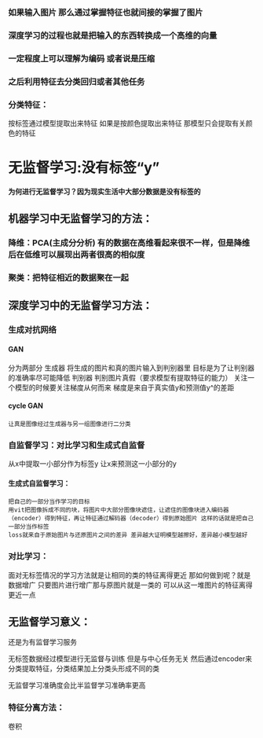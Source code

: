 ### 如果输入图片 那么通过掌握特征也就间接的掌握了图片

### 深度学习的过程也就是把输入的东西转换成一个高维的向量
### 一定程度上可以理解为编码 或者说是压缩
### 之后利用特征去分类回归或者其他任务

### 分类特征：
按标签通过模型提取出来特征 如果是按颜色提取出来特征 那模型只会提取有关颜色的特征

# 无监督学习:没有标签“y”
#### 为何进行无监督学习？因为现实生活中大部分数据是没有标签的 
## 机器学习中无监督学习的方法：
### 降维：PCA(主成分分析) 有的数据在高维看起来很不一样，但是降维后在低维可以展现出两者很高的相似度
### 聚类：把特征相近的数据聚在一起
## 深度学习中的无监督学习方法：
### 生成对抗网络
#### GAN
分为两部分 
    生成器
        将生成的图片和真的图片输入到判别器里
        目标是为了让判别器的准确率尽可能降低
    判别器
        判别图片真假（要求模型有提取特征的能力）
关注一个模型的时候要关注梯度从何而来
梯度是来自于真实值y和预测值y^的差距
#### cycle GAN
    让真是图像经过生成器与另一组图像进行二分类
### 自监督学习：对比学习和生成式自监督
从x中提取一小部分作为标签y 让x来预测这一小部分的y
#### 生成式自监督学习：
    把自己的一部分当作学习的目标
    用vit把图像拆成不同的块，将图片中大部分图像块遮住，让遮住的图像块进入编码器（encoder）得到特征，再让特征通过解码器（decoder）得到原始图片 这样的话就是把自己一部分当作标签
    loss就来自于原始图片与还原图片之间的差异 差异越大证明模型越擦好，差异越小模型越好 
### 对比学习：
面对无标签情况的学习方法就是让相同的类的特征离得更近
那如何做到呢？就是数据增广
只要图片进行增广那与原图片就是一类的 可以从这一堆图片的特征离得更近一点
## 无监督学习意义：
还是为有监督学习服务

无标签数据经过模型进行无监督与训练 但是与中心任务无关
然后通过encoder来分类提取特征，分类结果加上分类头形成不同的类

无监督学习准确度会比半监督学习准确率更高
### 特征分离方法：
卷积